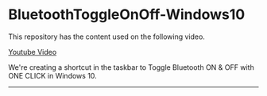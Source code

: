 # BluetoothToggleOnOff-Windows10

This repository has the content used on the following video. 

[Youtube Video](https://youtu.be/fuKaUfuSA1E)

We're creating a shortcut in the taskbar to Toggle Bluetooth ON & OFF with ONE CLICK in Windows 10.

---
